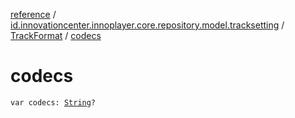 [reference](../../index.md) / [id.innovationcenter.innoplayer.core.repository.model.tracksetting](../index.md) / [TrackFormat](index.md) / [codecs](./codecs.md)

# codecs

`var codecs: `[`String`](https://kotlinlang.org/api/latest/jvm/stdlib/kotlin/-string/index.html)`?`
